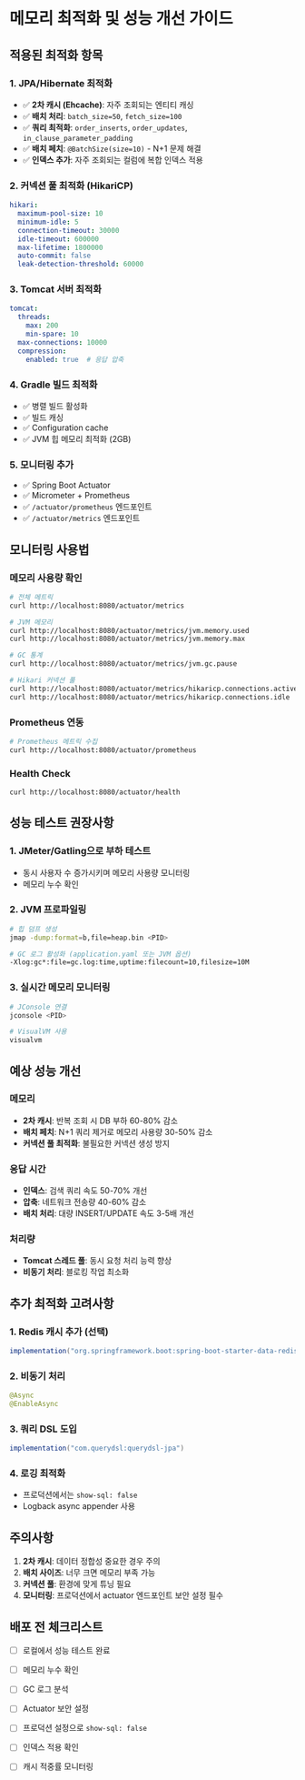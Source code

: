 # 메모리 최적화 및 성능 개선 가이드

## 적용된 최적화 항목

### 1. JPA/Hibernate 최적화
- ✅ **2차 캐시 (Ehcache)**: 자주 조회되는 엔티티 캐싱
- ✅ **배치 처리**: `batch_size=50`, `fetch_size=100`
- ✅ **쿼리 최적화**: `order_inserts`, `order_updates`, `in_clause_parameter_padding`
- ✅ **배치 페치**: `@BatchSize(size=10)` - N+1 문제 해결
- ✅ **인덱스 추가**: 자주 조회되는 컬럼에 복합 인덱스 적용

### 2. 커넥션 풀 최적화 (HikariCP)
```yaml
hikari:
  maximum-pool-size: 10
  minimum-idle: 5
  connection-timeout: 30000
  idle-timeout: 600000
  max-lifetime: 1800000
  auto-commit: false
  leak-detection-threshold: 60000
```

### 3. Tomcat 서버 최적화
```yaml
tomcat:
  threads:
    max: 200
    min-spare: 10
  max-connections: 10000
  compression:
    enabled: true  # 응답 압축
```

### 4. Gradle 빌드 최적화
- ✅ 병렬 빌드 활성화
- ✅ 빌드 캐싱
- ✅ Configuration cache
- ✅ JVM 힙 메모리 최적화 (2GB)

### 5. 모니터링 추가
- ✅ Spring Boot Actuator
- ✅ Micrometer + Prometheus
- ✅ `/actuator/prometheus` 엔드포인트
- ✅ `/actuator/metrics` 엔드포인트

## 모니터링 사용법

### 메모리 사용량 확인
```bash
# 전체 메트릭
curl http://localhost:8080/actuator/metrics

# JVM 메모리
curl http://localhost:8080/actuator/metrics/jvm.memory.used
curl http://localhost:8080/actuator/metrics/jvm.memory.max

# GC 통계
curl http://localhost:8080/actuator/metrics/jvm.gc.pause

# Hikari 커넥션 풀
curl http://localhost:8080/actuator/metrics/hikaricp.connections.active
curl http://localhost:8080/actuator/metrics/hikaricp.connections.idle
```

### Prometheus 연동
```bash
# Prometheus 메트릭 수집
curl http://localhost:8080/actuator/prometheus
```

### Health Check
```bash
curl http://localhost:8080/actuator/health
```

## 성능 테스트 권장사항

### 1. JMeter/Gatling으로 부하 테스트
- 동시 사용자 수 증가시키며 메모리 사용량 모니터링
- 메모리 누수 확인

### 2. JVM 프로파일링
```bash
# 힙 덤프 생성
jmap -dump:format=b,file=heap.bin <PID>

# GC 로그 활성화 (application.yaml 또는 JVM 옵션)
-Xlog:gc*:file=gc.log:time,uptime:filecount=10,filesize=10M
```

### 3. 실시간 메모리 모니터링
```bash
# JConsole 연결
jconsole <PID>

# VisualVM 사용
visualvm
```

## 예상 성능 개선

### 메모리
- **2차 캐시**: 반복 조회 시 DB 부하 60-80% 감소
- **배치 페치**: N+1 쿼리 제거로 메모리 사용량 30-50% 감소
- **커넥션 풀 최적화**: 불필요한 커넥션 생성 방지

### 응답 시간
- **인덱스**: 검색 쿼리 속도 50-70% 개선
- **압축**: 네트워크 전송량 40-60% 감소
- **배치 처리**: 대량 INSERT/UPDATE 속도 3-5배 개선

### 처리량
- **Tomcat 스레드 풀**: 동시 요청 처리 능력 향상
- **비동기 처리**: 블로킹 작업 최소화

## 추가 최적화 고려사항

### 1. Redis 캐시 추가 (선택)
```gradle
implementation("org.springframework.boot:spring-boot-starter-data-redis")
```

### 2. 비동기 처리
```java
@Async
@EnableAsync
```

### 3. 쿼리 DSL 도입
```gradle
implementation("com.querydsl:querydsl-jpa")
```

### 4. 로깅 최적화
- 프로덕션에서는 `show-sql: false`
- Logback async appender 사용

## 주의사항

1. **2차 캐시**: 데이터 정합성 중요한 경우 주의
2. **배치 사이즈**: 너무 크면 메모리 부족 가능
3. **커넥션 풀**: 환경에 맞게 튜닝 필요
4. **모니터링**: 프로덕션에서 actuator 엔드포인트 보안 설정 필수

## 배포 전 체크리스트

- [ ] 로컬에서 성능 테스트 완료
- [ ] 메모리 누수 확인
- [ ] GC 로그 분석
- [ ] Actuator 보안 설정
- [ ] 프로덕션 설정으로 `show-sql: false`
- [ ] 인덱스 적용 확인
- [ ] 캐시 적중률 모니터링

